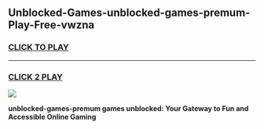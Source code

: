 
## Unblocked-Games-unblocked-games-premum-Play-Free-vwzna
<h3>
<a href="https://premium76.site?title=unblocked-games-premum&ref=23A">CLICK TO PLAY</a></h3>
<hr>

<h3>
<a href="https://premium76.site?title=unblocked-games-premum&ref=23A">CLICK 2 PLAY</a>
  
</h3>

<a href="https://premium76.site?title=unblocked-games-premum&ref=23A"><img src="https://clearcache.store/games.png"></a>


**unblocked-games-premum games unblocked: Your Gateway to Fun and Accessible Online Gaming**
